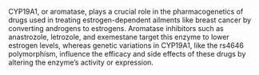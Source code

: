 CYP19A1, or aromatase, plays a crucial role in the pharmacogenetics of drugs used in treating estrogen-dependent ailments like breast cancer by converting androgens to estrogens. Aromatase inhibitors such as anastrozole, letrozole, and exemestane target this enzyme to lower estrogen levels, whereas genetic variations in CYP19A1, like the rs4646 polymorphism, influence the efficacy and side effects of these drugs by altering the enzyme’s activity or expression.
